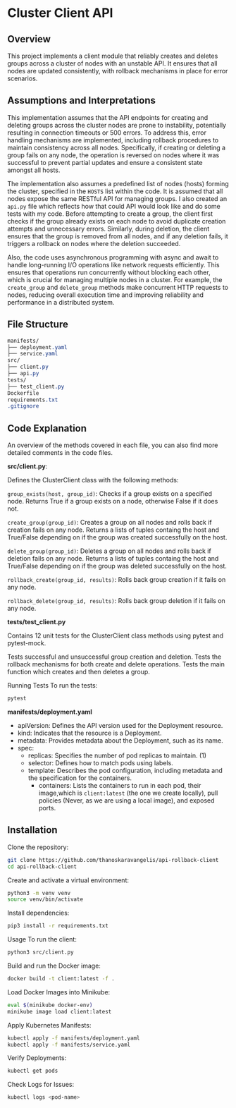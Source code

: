 # Cluster Client API

## Overview
This project implements a client module that reliably creates and deletes groups across a cluster of nodes with an unstable API. It ensures that all nodes are updated consistently, with rollback mechanisms in place for error scenarios.

## Assumptions and Interpretations

This implementation assumes that the API endpoints for creating and deleting groups across the cluster nodes are prone to instability, potentially resulting in connection timeouts or 500 errors. To address this, error handling mechanisms are implemented, including rollback procedures to maintain consistency across all nodes. Specifically, if creating or deleting a group fails on any node, the operation is reversed on nodes where it was successful to prevent partial updates and ensure a consistent state amongst all hosts.

The implementation also assumes a predefined list of nodes (hosts) forming the cluster, specified in the `HOSTS` list within the code. It is assumed that all nodes expose the same RESTful API for managing groups. I also created an `api.py` file which reflects how that could API would look like and do some tests with my code. Before attempting to create a group, the client first checks if the group already exists on each node to avoid duplicate creation attempts and unnecessary errors. Similarly, during deletion, the client ensures that the group is removed from all nodes, and if any deletion fails, it triggers a rollback on nodes where the deletion succeeded.

Also, the code uses asynchronous programming with async and await to handle long-running I/O operations like network requests efficiently. This ensures that operations run concurrently without blocking each other, which is crucial for managing multiple nodes in a cluster. For example, the `create_group` and `delete_group` methods make concurrent HTTP requests to nodes, reducing overall execution time and improving reliability and performance in a distributed system.


## File Structure
```css
manifests/
├── deployment.yaml
├── service.yaml
src/
├── client.py
├── api.py
tests/
├── test_client.py
Dockerfile
requirements.txt
.gitignore
```

## Code Explanation

An overview of the methods covered in each file, you can also find more detailed comments in the code files.

**src/client.py**:

Defines the ClusterClient class with the following methods:

```group_exists(host, group_id)```: Checks if a group exists on a specified node. Returns True if a group exists on a node, otherwise False if it does not.

```create_group(group_id)```: Creates a group on all nodes and rolls back if creation fails on any node. Returns a lists of tuples containg the host and True/False depending on if the group was created successfully on the host.

```delete_group(group_id)```: Deletes a group on all nodes and rolls back if deletion fails on any node. Returns a lists of tuples containg the host and True/False depending on if the group was deleted successfully on the host.

```rollback_create(group_id, results)```: Rolls back group creation if it fails on any node.

```rollback_delete(group_id, results)```: Rolls back group deletion if it fails on any node.

**tests/test_client.py**

Contains 12 unit tests for the ClusterClient class methods using pytest and pytest-mock.

Tests successful and unsuccessful group creation and deletion.
Tests the rollback mechanisms for both create and delete operations.
Tests the main function which creates and then deletes a group.

Running Tests
To run the tests:

```bash
pytest
```

**manifests/deployment.yaml**

* apiVersion: Defines the API version used for the Deployment resource.
* kind: Indicates that the resource is a Deployment.
* metadata: Provides metadata about the Deployment, such as its name.
* spec: 
    * replicas: Specifies the number of pod replicas to maintain. (1)
    * selector: Defines how to match pods using labels.
    * template: Describes the pod configuration, including metadata and the specification for the containers.
        * containers: Lists the containers to run in each pod, their image,which is `client:latest` (the one we create locally), pull policies (Never, as we are using a local image), and exposed ports.

## Installation
Clone the repository:

```bash
git clone https://github.com/thanoskaravangelis/api-rollback-client
cd api-rollback-client
```
Create and activate a virtual environment:

```bash
python3 -m venv venv
source venv/bin/activate
```

Install dependencies:

```bash
pip3 install -r requirements.txt
```

Usage
To run the client:

```bash
python3 src/client.py
```

Build and run the Docker image:

```bash
docker build -t client:latest -f .
```

Load Docker Images into Minikube:

```bash
eval $(minikube docker-env)
minikube image load client:latest
```

Apply Kubernetes Manifests:

```bash
kubectl apply -f manifests/deployment.yaml
kubectl apply -f manifests/service.yaml
```

Verify Deployments:

```bash
kubectl get pods
```

Check Logs for Issues:

```bash
kubectl logs <pod-name>
```
